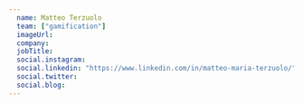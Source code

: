 ```yaml
---
  name: Matteo Terzuolo
  team: ["gamification"]
  imageUrl: 
  company: 
  jobTitle: 
  social.instagram: 
  social.linkedin: "https://www.linkedin.com/in/matteo-maria-terzuolo/"
  social.twitter: 
  social.blog: 
---
```



